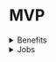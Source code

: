 # MVP

<details>

<summary>Benefits</summary>

* Double XP
* Build bigger and better bases with an increased prop limit: 80 (60 > 125)
* Access to several permanent weapons via VIP and MVP jobs
* Access to Light tool
* Gain access to VIP and MVP only accessories
* Rainbow Killfeed
* Enhance your money gain with VIP and MVP upgrades
* MVP in-game tag to stand out from others
* Supporter Fiscord rank to stand out from others
* Supporter Forum rank to stand out from others

</details>

<details>

<summary>Jobs</summary>

* Pro Thief / Master Thief
* Pro Hitman / Assassin
* Pro Weed Grower / Master Weed Grower
* Darth Vader
* Among US
* Jesus
* Astolfo
* Chimp
* Terrorist
* Gigachad
* Gordon Ramsay
* King Dweller
* Kasumi
* Mark Zuckerberg
* S.W.A.T Juggernaut
* Otis
* Military member
* The Pope
* Troll Face
* Psycho
* S.W.A.T Riot

</details>
